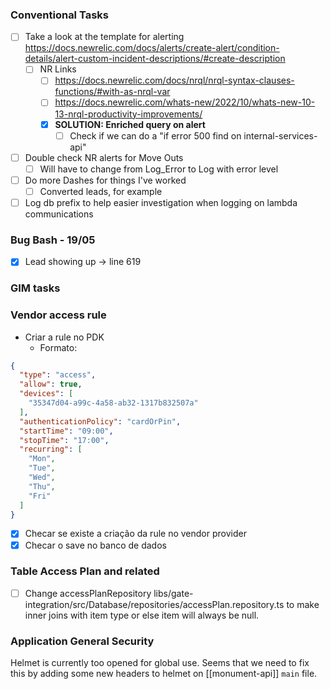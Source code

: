 
### Conventional Tasks

- [ ] Take a look at the template for alerting https://docs.newrelic.com/docs/alerts/create-alert/condition-details/alert-custom-incident-descriptions/#create-description
	- [ ] NR Links
		- [ ] https://docs.newrelic.com/docs/nrql/nrql-syntax-clauses-functions/#with-as-nrql-var
		- [ ] https://docs.newrelic.com/whats-new/2022/10/whats-new-10-13-nrql-productivity-improvements/
		- [x] **SOLUTION: Enriched query on alert**
			- [ ] Check if we can do a "if error 500 find on internal-services-api"
- [ ] Double check NR alerts for Move Outs
	- [ ] Will have to change from Log_Error to Log with error level
- [ ] Do more Dashes for things I've worked
	- [ ] Converted leads, for example
- [ ] Log db prefix to help easier investigation when logging on lambda communications

### Bug Bash - 19/05

- [x] Lead showing up -> line 619 

### GIM tasks

### Vendor access rule

- Criar a rule no PDK
	- Formato:
	
```json
{
  "type": "access",
  "allow": true,
  "devices": [
    "35347d04-a99c-4a58-ab32-1317b832507a"
  ],
  "authenticationPolicy": "cardOrPin",
  "startTime": "09:00",
  "stopTime": "17:00",
  "recurring": [
    "Mon",
    "Tue",
    "Wed",
    "Thu",
    "Fri"
  ]
}
```


- [x] Checar se existe a criação da rule no vendor provider
- [x] Checar o save no banco de dados

### Table Access Plan and related

- [ ] Change accessPlanRepository libs/gate-integration/src/Database/repositories/accessPlan.repository.ts to make inner joins with item type or else item will always be null.

### Application General Security

Helmet is currently too opened for global use. Seems that we need to fix this by adding some new headers to helmet on [[monument-api]]  `main` file. 